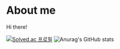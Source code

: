 # About me

Hi there!


[![Solved.ac
프로필](http://mazassumnida.wtf/api/v2/generate_badge?boj=ddiamond97)](https://solved.ac/ddiamond97)
![Anurag's GitHub stats](https://github-readme-stats.vercel.app/api?username=seonghyun97&show_icons=true&theme=radical)


